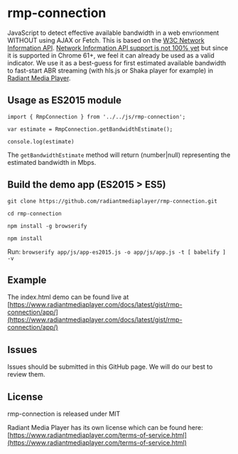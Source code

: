 # rmp-connection

JavaScript to detect effective available bandwidth in a web envrionment WITHOUT using AJAX or Fetch. This is based on the [W3C Network Information API](http://wicg.github.io/netinfo/).
[Network Information API support is not 100% yet](https://caniuse.com/#feat=netinfo) but since it is supported in Chrome 61+, we feel it can already be used as a valid indicator.
We use it as a best-guess for first estimated available bandwidth to fast-start ABR streaming (with hls.js or Shaka player for example) in [Radiant Media Player](https://www.radiantmediaplayer.com).

## Usage as ES2015 module
`import { RmpConnection } from '../../js/rmp-connection';`

`var estimate = RmpConnection.getBandwidthEstimate();`

`console.log(estimate)`

The `getBandwidthEstimate` method will return (number|null) representing the estimated bandwidth in Mbps.

## Build the demo app (ES2015 > ES5)
`git clone https://github.com/radiantmediaplayer/rmp-connection.git`

`cd rmp-connection`

`npm install -g browserify`

`npm install`

Run: `browserify app/js/app-es2015.js -o app/js/app.js -t [ babelify ] -v`

## Example
The index.html demo can be found live at [https://www.radiantmediaplayer.com/docs/latest/gist/rmp-connection/app/](https://www.radiantmediaplayer.com/docs/latest/gist/rmp-connection/app/)

## Issues
Issues should be submitted in this GitHub page. We will do our best to review them.

## License
rmp-connection is released under MIT

Radiant Media Player has its own license which can be found here: [https://www.radiantmediaplayer.com/terms-of-service.html](https://www.radiantmediaplayer.com/terms-of-service.html)
